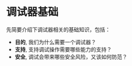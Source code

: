 # 调试器基础

先简要介绍下调试器相关的基础知识，包括：

- **目的**, 我们为什么需要一个调试器？
- **支持**, 支持调试操作需要哪些能力的支持？
- **安全**, 调试会带来哪些安全风险，又该如何防范？

